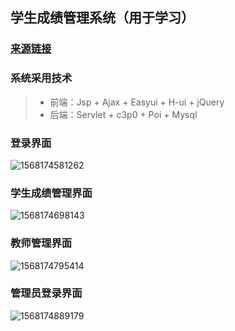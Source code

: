 ## 学生成绩管理系统（用于学习）

### [来源链接](https://github.com/bojiangzhou/lyyzoo-ssms)

### 系统采用技术

> - 前端：Jsp + Ajax + Easyui + H-ui + jQuery
> - 后端：Servlet + c3p0 + Poi + Mysql

### 登录界面

![1568174581262](https://github.com/abigbigsmile/ssms/tree/master/TyporaImages/1568174581262.png)

### 学生成绩管理界面

![1568174698143](https://github.com/abigbigsmile/ssms/tree/master/TyporaImages/1568174698143.png)

### 教师管理界面

![1568174795414](https://github.com/abigbigsmile/ssms/tree/master/TyporaImages/1568174795414.png)

### 管理员登录界面

![1568174889179](https://github.com/abigbigsmile/ssms/tree/master/TyporaImages/1568174889179.png)
